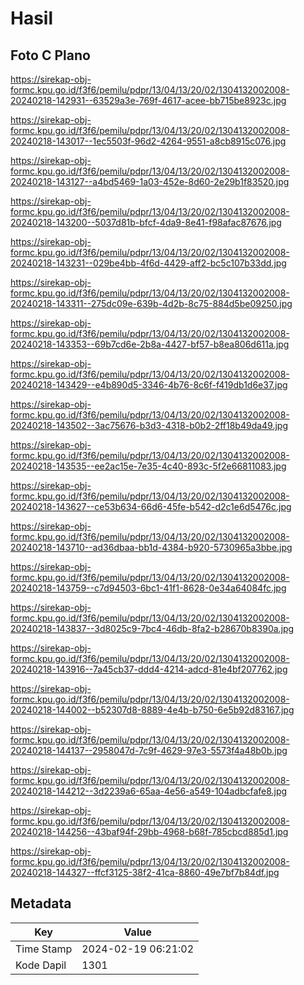 # Hasil

## Foto C Plano

https://sirekap-obj-formc.kpu.go.id/f3f6/pemilu/pdpr/13/04/13/20/02/1304132002008-20240218-142931--63529a3e-769f-4617-acee-bb715be8923c.jpg

https://sirekap-obj-formc.kpu.go.id/f3f6/pemilu/pdpr/13/04/13/20/02/1304132002008-20240218-143017--1ec5503f-96d2-4264-9551-a8cb8915c076.jpg

https://sirekap-obj-formc.kpu.go.id/f3f6/pemilu/pdpr/13/04/13/20/02/1304132002008-20240218-143127--a4bd5469-1a03-452e-8d60-2e29b1f83520.jpg

https://sirekap-obj-formc.kpu.go.id/f3f6/pemilu/pdpr/13/04/13/20/02/1304132002008-20240218-143200--5037d81b-bfcf-4da9-8e41-f98afac87676.jpg

https://sirekap-obj-formc.kpu.go.id/f3f6/pemilu/pdpr/13/04/13/20/02/1304132002008-20240218-143231--029be4bb-4f6d-4429-aff2-bc5c107b33dd.jpg

https://sirekap-obj-formc.kpu.go.id/f3f6/pemilu/pdpr/13/04/13/20/02/1304132002008-20240218-143311--275dc09e-639b-4d2b-8c75-884d5be09250.jpg

https://sirekap-obj-formc.kpu.go.id/f3f6/pemilu/pdpr/13/04/13/20/02/1304132002008-20240218-143353--69b7cd6e-2b8a-4427-bf57-b8ea806d611a.jpg

https://sirekap-obj-formc.kpu.go.id/f3f6/pemilu/pdpr/13/04/13/20/02/1304132002008-20240218-143429--e4b890d5-3346-4b76-8c6f-f419db1d6e37.jpg

https://sirekap-obj-formc.kpu.go.id/f3f6/pemilu/pdpr/13/04/13/20/02/1304132002008-20240218-143502--3ac75676-b3d3-4318-b0b2-2ff18b49da49.jpg

https://sirekap-obj-formc.kpu.go.id/f3f6/pemilu/pdpr/13/04/13/20/02/1304132002008-20240218-143535--ee2ac15e-7e35-4c40-893c-5f2e66811083.jpg

https://sirekap-obj-formc.kpu.go.id/f3f6/pemilu/pdpr/13/04/13/20/02/1304132002008-20240218-143627--ce53b634-66d6-45fe-b542-d2c1e6d5476c.jpg

https://sirekap-obj-formc.kpu.go.id/f3f6/pemilu/pdpr/13/04/13/20/02/1304132002008-20240218-143710--ad36dbaa-bb1d-4384-b920-5730965a3bbe.jpg

https://sirekap-obj-formc.kpu.go.id/f3f6/pemilu/pdpr/13/04/13/20/02/1304132002008-20240218-143759--c7d94503-6bc1-41f1-8628-0e34a64084fc.jpg

https://sirekap-obj-formc.kpu.go.id/f3f6/pemilu/pdpr/13/04/13/20/02/1304132002008-20240218-143837--3d8025c9-7bc4-46db-8fa2-b28670b8390a.jpg

https://sirekap-obj-formc.kpu.go.id/f3f6/pemilu/pdpr/13/04/13/20/02/1304132002008-20240218-143916--7a45cb37-ddd4-4214-adcd-81e4bf207762.jpg

https://sirekap-obj-formc.kpu.go.id/f3f6/pemilu/pdpr/13/04/13/20/02/1304132002008-20240218-144002--b52307d8-8889-4e4b-b750-6e5b92d83167.jpg

https://sirekap-obj-formc.kpu.go.id/f3f6/pemilu/pdpr/13/04/13/20/02/1304132002008-20240218-144137--2958047d-7c9f-4629-97e3-5573f4a48b0b.jpg

https://sirekap-obj-formc.kpu.go.id/f3f6/pemilu/pdpr/13/04/13/20/02/1304132002008-20240218-144212--3d2239a6-65aa-4e56-a549-104adbcfafe8.jpg

https://sirekap-obj-formc.kpu.go.id/f3f6/pemilu/pdpr/13/04/13/20/02/1304132002008-20240218-144256--43baf94f-29bb-4968-b68f-785cbcd885d1.jpg

https://sirekap-obj-formc.kpu.go.id/f3f6/pemilu/pdpr/13/04/13/20/02/1304132002008-20240218-144327--ffcf3125-38f2-41ca-8860-49e7bf7b84df.jpg


## Metadata

| Key        | Value               |
| ---------- | ------------------- |
| Time Stamp | 2024-02-19 06:21:02 |
| Kode Dapil | 1301                |



